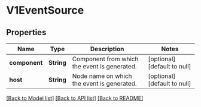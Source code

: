 # V1EventSource

## Properties
Name | Type | Description | Notes
------------ | ------------- | ------------- | -------------
**component** | **String** | Component from which the event is generated. | [optional] [default to null]
**host** | **String** | Node name on which the event is generated. | [optional] [default to null]

[[Back to Model list]](../README.md#documentation-for-models) [[Back to API list]](../README.md#documentation-for-api-endpoints) [[Back to README]](../README.md)


